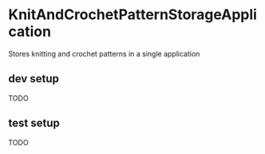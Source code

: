 # KnitAndCrochetPatternStorageApplication
Stores knitting and crochet patterns in a single application


## dev setup
TODO


## test setup
TODO